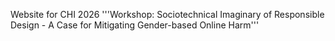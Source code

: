 Website for CHI 2026 '''Workshop: Sociotechnical Imaginary of Responsible Design - A Case for Mitigating Gender-based Online Harm'''
